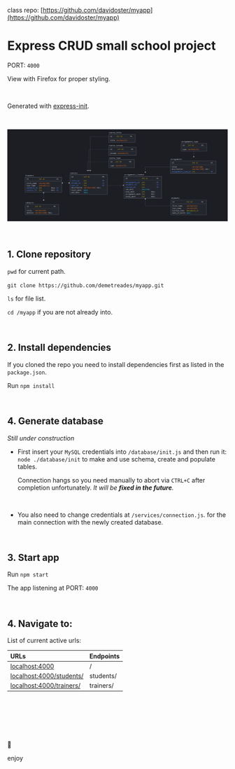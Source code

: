 class repo: [https://github.com/davidoster/myapp](https://github.com/davidoster/myapp)
# Express CRUD small school project

PORT: `4000`

View with Firefox for proper styling.

<br>


Generated with [express-init](https://github.com/demetreades/express-init).

<br>

![sample](./public/img/diagram.png)

<br>

## 1. Clone repository

`pwd` for current path.

`git clone https://github.com/demetreades/myapp.git`

`ls` for file list.

`cd /myapp` if you are not already into.

<br>

## 2. Install dependencies

If you cloned the repo you need to install dependencies first as listed in the `package.json`. 

Run `npm install`

<br>

## 4. Generate database

_Still under construction_

- First insert your `MySQL` credentials into `/database/init.js` and then run it: `node ./database/init` to make and use schema, create and populate tables. 

  Connection hangs so you need manually to abort via `CTRL+C` after completion unfortunately. _It will be ***fixed in the future***._ 

<br>

- You also need to change credentials at `/services/connection.js`. for the main  connection with the newly created database.

<br>

## 3. Start app

Run `npm start` 

The app listening at PORT: `4000`

<br>

## 4. Navigate to:


List of current active urls:

| URLs                                                      | Endpoints      |
|:----------------------------------------------------------|:---------------|
|[localhost:4000](http://localhost:4000)                    |        /       |
|[localhost:4000/students/](http://localhost:4000/students/)|    students/   | 
|[localhost:4000/trainers/](http://localhost:4000/trainers/)|    trainers/   | 

<br>

<br>

<br>

<br>

<br>

🤿 

enjoy
